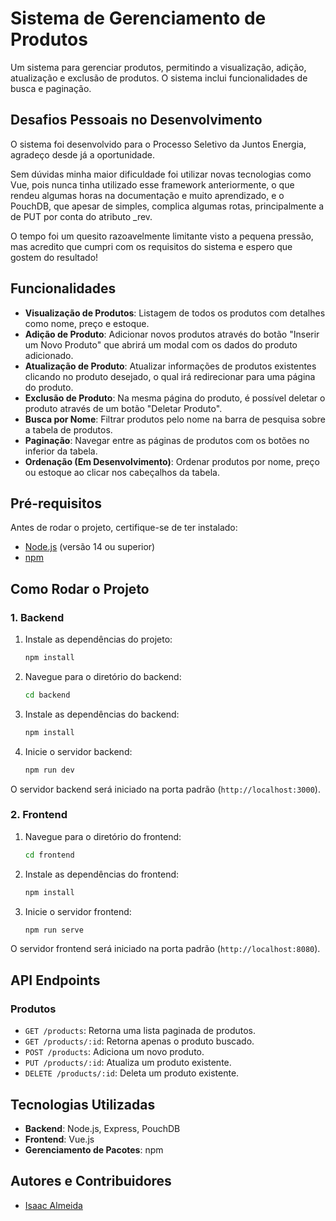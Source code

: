 # Sistema de Gerenciamento de Produtos

Um sistema para gerenciar produtos, permitindo a visualização, adição, atualização e exclusão de produtos. O sistema inclui funcionalidades de busca e paginação.

## Desafios Pessoais no Desenvolvimento

O sistema foi desenvolvido para o Processo Seletivo da Juntos Energia, agradeço desde já a oportunidade.

Sem dúvidas minha maior dificuldade foi utilizar novas tecnologias como Vue, pois nunca tinha utilizado esse framework anteriormente, o que rendeu algumas horas na documentação e muito aprendizado, e o PouchDB, que apesar de simples, complica algumas rotas, principalmente a de PUT por conta do atributo _rev.

O tempo foi um quesito razoavelmente limitante visto a pequena pressão, mas acredito que cumpri com os requisitos do sistema e espero que gostem do resultado!

## Funcionalidades

- **Visualização de Produtos**: Listagem de todos os produtos com detalhes como nome, preço e estoque.
- **Adição de Produto**: Adicionar novos produtos através do botão "Inserir um Novo Produto" que abrirá um modal com os dados do produto adicionado.
- **Atualização de Produto**: Atualizar informações de produtos existentes clicando no produto desejado, o qual irá redirecionar para uma página do produto.
- **Exclusão de Produto**: Na mesma página do produto, é possível deletar o produto através de um botão "Deletar Produto".
- **Busca por Nome**: Filtrar produtos pelo nome na barra de pesquisa sobre a tabela de produtos.
- **Paginação**: Navegar entre as páginas de produtos com os botões no inferior da tabela.
- **Ordenação (Em Desenvolvimento)**: Ordenar produtos por nome, preço ou estoque ao clicar nos cabeçalhos da tabela.

## Pré-requisitos

Antes de rodar o projeto, certifique-se de ter instalado:

- [Node.js](https://nodejs.org/) (versão 14 ou superior)
- [npm](https://www.npmjs.com/)

## Como Rodar o Projeto

### 1. Backend

1. Instale as dependências do projeto:
    ```bash
    npm install
    ```

2. Navegue para o diretório do backend:
    ```bash
    cd backend
    ```

3. Instale as dependências do backend:
    ```bash
    npm install
    ```

4. Inicie o servidor backend:
    ```bash
    npm run dev
    ```

O servidor backend será iniciado na porta padrão (`http://localhost:3000`).

### 2. Frontend

1. Navegue para o diretório do frontend:
    ```bash
    cd frontend
    ```

2. Instale as dependências do frontend:
    ```bash
    npm install
    ```

3. Inicie o servidor frontend:
    ```bash
    npm run serve
    ```

O servidor frontend será iniciado na porta padrão (`http://localhost:8080`).

## API Endpoints

### Produtos

- `GET /products`: Retorna uma lista paginada de produtos.
- `GET /products/:id`: Retorna apenas o produto buscado.
- `POST /products`: Adiciona um novo produto.
- `PUT /products/:id`: Atualiza um produto existente.
- `DELETE /products/:id`: Deleta um produto existente.

## Tecnologias Utilizadas

- **Backend**: Node.js, Express, PouchDB
- **Frontend**: Vue.js
- **Gerenciamento de Pacotes**: npm

## Autores e Contribuidores

- [Isaac Almeida](https://github.com/isaac-prado)